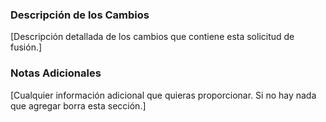 ### Descripción de los Cambios

[Descripción detallada de los cambios que contiene esta solicitud de fusión.]

### Notas Adicionales

[Cualquier información adicional que quieras proporcionar. Si no hay nada que agregar borra esta sección.]